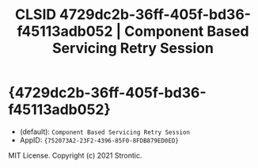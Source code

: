 ﻿---
title: "CLSID 4729dc2b-36ff-405f-bd36-f45113adb052 | Component Based Servicing Retry Session"
excerpt: What is COM-Object CLSID 4729dc2b-36ff-405f-bd36-f45113adb052?
---

# {4729dc2b-36ff-405f-bd36-f45113adb052}

* (default): `Component Based Servicing Retry Session`
* AppID: `{752073A2-23F2-4396-85F0-8FDB879ED0ED}`

MIT License. Copyright (c) 2021 Strontic.


